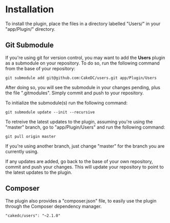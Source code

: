 Installation
============

To install the plugin, place the files in a directory labelled "Users/" in your "app/Plugin/" directory.

Git Submodule
-------------

If you're using git for version control, you may want to add the **Users** plugin as a submodule on your repository. To do so, run the following command from the base of your repository:

```
git submodule add git@github.com:CakeDC/users.git app/Plugin/Users
```

After doing so, you will see the submodule in your changes pending, plus the file ".gitmodules". Simply commit and push to your repository.

To initialize the submodule(s) run the following command:

```
git submodule update --init --recursive
```

To retreive the latest updates to the plugin, assuming you're using the "master" branch, go to "app/Plugin/Users" and run the following command:

```
git pull origin master
```

If you're using another branch, just change "master" for the branch you are currently using.

If any updates are added, go back to the base of your own repository, commit and push your changes. This will update your repository to point to the latest updates to the plugin.

Composer
--------

The plugin also provides a "composer.json" file, to easily use the plugin through the Composer dependency manager.

```
"cakedc/users": "~2.1.0"
```
